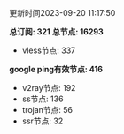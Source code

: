 更新时间2023-09-20 11:17:50

**总订阅: 321**
**总节点: 16293**
- vless节点: 337

**google ping有效节点: 416**
- v2ray节点: 192
- ss节点: 136
- trojan节点: 56
- ssr节点: 32
